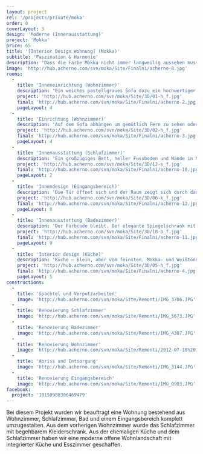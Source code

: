 ```yaml
---
layout: project
rel: '/projects/private/moka'
order: 8
coverLayout: 3
design: 'Moderne (Innenausstattung)'
project: 'Mokka'
price: 65
title: '[Interior Design Wohnung] (Mokka)'
subtitle: 'Faszination & Harmonie'
description: 'Dass die Farbe Mokka nicht immer langweilig aussehen muss, demonstriert dieses modern eingerichtete Apartment. Die Nuancen von warmem Kaffe und schmelzendem Karamell garniert mit einem Hauch von schwerem Tabak '
image: 'http://hub.acherno.com/svn/moka/Site/Finalni/acherno-8.jpg'
rooms:
  -
    title: 'Inneneinrichtung (Wohnzimmer)'
    description: 'Ein weiches pastellgraues Sofa dazu ein hochwertiger Bodenbelag in steingrau. Im Kontrast das bunte abstrakte Wandgemälde und eine exzentrische Wanduhr. Dieser Mix  wirkt überraschend beruhigend. '
    project: 'http://hub.acherno.com/svn/moka/Site/3D/01-h_f.jpg'
    final: 'http://hub.acherno.com/svn/moka/Site/Finalni/acherno-2.jpg'
    pageLayout: 4
  -
    title: 'Einrichtung (Wohnzimmer)'
    description: 'Auf dem Sofa abhängen um gemütlich Fern zu sehen oder einfach nur dem Kaminfeuer zu lauschen – das neue Wohnzimmer ist eine Insel der Ruhe. Die wunderschöne Wandvertäfelung entpuppt sich bei genauerem hinsehen in ein Weindepot für gesellige Abende. '
    project: 'http://hub.acherno.com/svn/moka/Site/3D/02-h_f.jpg'
    final: 'http://hub.acherno.com/svn/moka/Site/Finalni/acherno-3.jpg'
    pageLayout: 4
  -
    title: 'Innenausstattung (Schlafzimmer)'
    description: 'Ein großzügiges Bett, heller Fussboden und Wände in Mokka verschmelzen zu einer harmonischen Einheit. Die weißen Möbeloberflächen des begehrbaren Kleiderschranks  verleihen dem Schlafzimmer eine zusätzliche Leuchtkraft.'
    project: 'http://hub.acherno.com/svn/moka/Site/3D/12-s_f.jpg'
    final: 'http://hub.acherno.com/svn/moka/Site/Finalni/acherno-10.jpg'
    pageLayout: 2
  -
    title: 'Innendesign (Eingangsbereich)'
    description: 'Die Tür öffnet sich und der Raum zeigt sich durch das sanfte Licht der indirekten Beleuchtung von seiner besten Seite. Ein edler Garderobenschrank bietet ausreichend Platz für Schuhe und Oberbekleidung, sodass du für jedes Wetter gut gerüstet bist. Am Ende des Flurs haben wir eine gestreifte Spiegeltür integriert um den Raum zusätzliche Tiefe zu verleihen. Noch ein kurzer Blick in den Spiegel und der Tag kann beginnen.'
    project: 'http://hub.acherno.com/svn/moka/Site/3D/06-k_f.jpg'
    final: 'http://hub.acherno.com/svn/moka/Site/Finalni/acherno-12.jpg'
    pageLayout: 8
  -
    title: 'Innenausstattung (Badezimmer)'
    description: 'Der Farbcode bleibt. Der elegante Spiegelschrank mit integrierter Beleuchtung hat nicht nur eine praktische  Funktion, zusätzlich lässt er den Raum heller und größer wirken. Der große Waschtisch lässt genügend Raum für Badeaccessoires.'
    project: 'http://hub.acherno.com/svn/moka/Site/3D/18-b_f.jpg'
    final: 'http://hub.acherno.com/svn/moka/Site/Finalni/acherno-11.jpg'
    pageLayout: 9
  -
    title: 'Interior design (Küche)'
    description: 'Küche – klein, aber vom feinsten. Mokka- und Weißtöne spielen auch hier die Hauptrolle. Die praktische Kücheninsel verspricht unvergessliche Kocherlebnisse.'
    project: 'http://hub.acherno.com/svn/moka/Site/3D/05-h_f.jpg'
    final: 'http://hub.acherno.com/svn/moka/Site/Finalni/acherno-4.jpg'
    pageLayout: 5
constructions:
  -
    title: 'Spachtel und Verputzarbeiten'
    image: 'http://hub.acherno.com/svn/moka/Site/Remonti/IMG_3706.JPG'
  -
    title: 'Renovierung Schlafzimmer'
    image: 'http://hub.acherno.com/svn/moka/Site/Remonti/IMG_5673.JPG'
  -
    title: 'Renovierung Badezimmer'
    image: 'http://hub.acherno.com/svn/moka/Site/Remonti/IMG_4387.JPG'
  -
    title: 'Renovierung Wohnzimmer'
    image: 'http://hub.acherno.com/svn/moka/Site/Remonti/2012-07-10%2013.17.38.jpg'
  -
    title: 'Abriss und Entsorgung'
    image: 'http://hub.acherno.com/svn/moka/Site/Remonti/IMG_3144.JPG'
  -
    title: 'Renovierung Eingangsbereich'
    image: 'http://hub.acherno.com/svn/moka/Site/Remonti/IMG_0903.JPG'
facebook:
  project: '10150980306469479'
---
```

Bei diesem Projekt wurden wir beauftragt eine Wohnung bestehend aus Wohnzimmer, Schlafzimmer, Bad und einem Eingangsbereich komplett umzugestalten. Aus dem vorherigen Wohnzimmer wurde das Schlafzimmer mit begehbarem Kleiderschrank. Aus der ehemaligen Küche und dem Schlafzimmer haben wir eine moderne offene Wohnlandschaft mit integrierter Küche und Esszimmer geschaffen.
